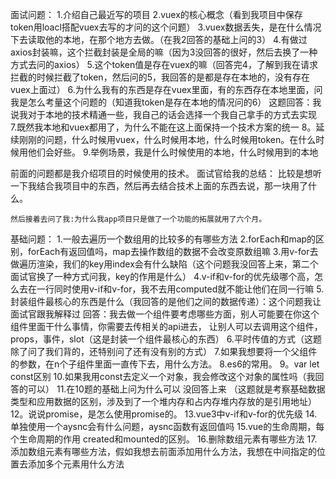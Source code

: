面试问题：
	1.介绍自己最近写的项目
	2.vuex的核心概念（看到我项目中保存token用loacl搭配vuex去写的才问的这个问题）
	3.vuex数据丢失，是在什么情况下去读取他的本地，在那个地方去做。（在我2回答的基础上问的3）
	4.有做过axios封装嘛，这个拦截封装是全局的嘛（因为3没回答的很好，然后去换了一种方式去问的axios）
	5.这个token值是存在vuex的嘛（回答完4，了解到我在请求拦截的时候拦截了token，然后问的5，我回答的是都是存在本地的，没有存在vuex上面过）
	6.为什么我有的东西是存在vuex里面，有的东西存在本地里面，问我是怎么考量这个问题的（知道我token是存在本地的情况问的6）
		这题回答：我说我对于本地的技术精通一些，我自己的话会选择一个我自己拿手的方式去实现
	7.既然我本地和vuex都用了，为什么不能在这上面保持一个技术方案的统一
	8。延续刚刚的问题，什么时候用vuex，什么时候用本地，什么时候用token。在什么时候用他们会好些。
	9.举例场景，我是什么时候使用的本地，什么时候用到的本地

前面的问题都是我介绍项目的时候使用的技术。
面试官给我的总结：
	比较是想听一下我结合我项目中的东西，然后再去结合技术上面的东西去说，那一块用了什么。

	然后接着去问了我:为什么我app项目只是做了一个功能的拓展就用了六个月。

基础问题：
	1.一般去遍历一个数组用的比较多的有哪些方法 
	2.forEach和map的区别，forEach有返回值吗，map去操作数组的数据不会改变原数组嘛
	3.用v-for去做遍历渲染，我们的key用index会有什么缺陷（这个问题我没回答上来，第二个面试官换了一种方式问我，key的作用是什么）
	4.v-if和v-for的优先级哪个高，怎么去在一行同时使用v-if和v-for，我不去用computed就不能让他们在同一行嘛
	5.封装组件最核心的东西是什么（我回答的是他们之间的数据传递）：这个问题我让面试官跟我解释过
	回答：我去做一个组件要考虑哪些方面，别人可能要在你这个组件里面干什么事情，你需要去传相关的api进去，
		让别人可以去调用这个组件，props，事件，slot（这是封装一个组件最核心的东西）
	6.平时传值的方式（这题除了问了我们背的，还特别问了还有没有别的方式）
	7.如果我想要将一个父组件的参数，在n个子组件里面一直传下去，用什么方法。
	8.es6的常用。
9。var let const区别
10.如果我用const去定义一个对象，我会修改这个对象的属性吗（我回答的可以）
11.在10题的基础上问为什么可以
	没回答上来
（这题就是考察基础数据类型和应用数据的区别，涉及到了一个堆内存和占内存堆内存放的是引用地址）
12。说说promise，是怎么使用promise的。
13.vue3中v-if和v-for的优先级
14.单独使用一个aysnc会有什么问题，aysnc函数有返回值吗
15.vue的生命周期，每个生命周期的作用 created和mounted的区别。
16.删除数组元素有哪些方法
17.添加数组元素有哪些方法，假如我想去前面添加用什么方法，我想在中间指定的位置去添加多个元素用什么方法
